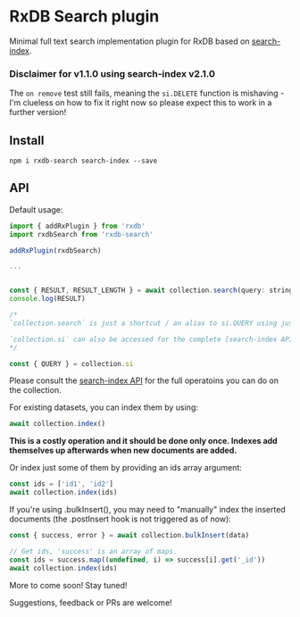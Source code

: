 # RxDB Search plugin

Minimal full text search implementation plugin for RxDB based on [search-index](https://github.com/fergiemcdowall/search-index).

### Disclaimer for v1.1.0 using search-index v2.1.0

The `on remove` test still fails, meaning the `si.DELETE` function is mishaving -  I'm clueless on how to fix it right now so please expect this to work in a further version!

## Install

```cli
npm i rxdb-search search-index --save
```
## API

Default usage:

```js
import { addRxPlugin } from 'rxdb'
import rxdbSearch from 'rxdb-search'

addRxPlugin(rxdbSearch)

...


const { RESULT, RESULT_LENGTH } = await collection.search(query: string, siQUERYoptions ?: {})
console.log(RESULT)

/*
`collection.search` is just a shortcut / an alias to si.QUERY using just the AND operator, that accepts a string as the `query` parameter.

`collection.si` can also be accessed for the complete [search-index API](https://github.com/fergiemcdowall/search-index/tree/master/docs) on the collection.
*/

const { QUERY } = collection.si
```

Please consult the [search-index API](https://github.com/fergiemcdowall/search-index/tree/master/docs) for the full operatoins you can do on the collection.

For existing datasets, you can index them by using:

```js
await collection.index()
```

__This is a costly operation and it should be done only once. Indexes add themselves up afterwards when new documents are added.__

Or index just some of them by providing an ids array argument:

```js
const ids = ['id1', 'id2']
await collection.index(ids)
```

If you're using .bulkInsert(), you may need to "manually" index the inserted documents (the .postInsert hook is not triggered as of now):

```js
const { success, error } = await collection.bulkInsert(data)

// Get ids, 'success' is an array of maps.
const ids = success.map((undefined, i) => success[i].get('_id'))
await collection.index(ids)
```

More to come soon! Stay tuned!

Suggestions, feedback or PRs are welcome!
